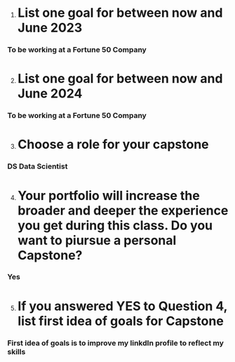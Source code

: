 1. # List one goal for between now and June 2023
### To be working at a Fortune 50 Company

2. # List one goal for between now and June 2024
### To be working at a Fortune 50 Company

3. # Choose a role for your capstone
### DS Data Scientist

4. # Your portfolio will increase the broader and deeper the experience you get during this class. Do you want to piursue a personal Capstone?
### Yes

5. # If you answered YES to Question 4, list first idea of goals for Capstone
### First idea of goals is to improve my linkdIn profile to reflect my skills